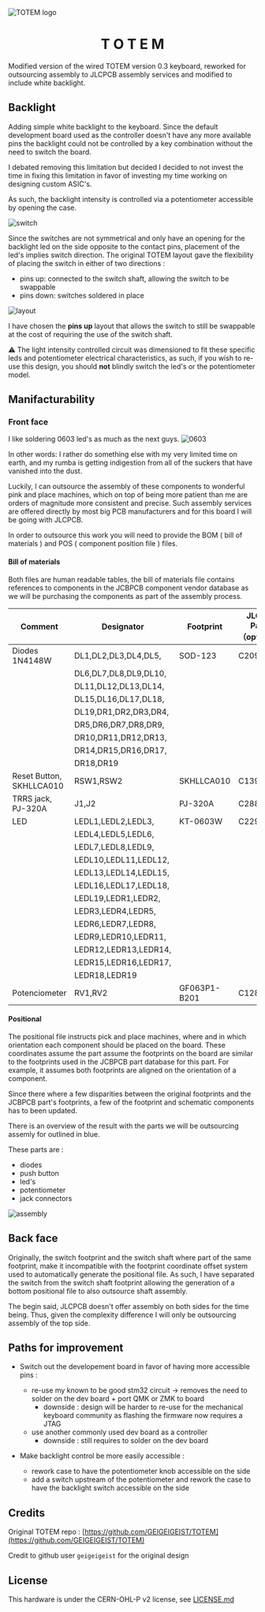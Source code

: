 <picture align="center">
  <source media="(prefers-color-scheme: dark)" srcset="/docs/images/TOTEM_logo_dark.svg">
  <source media="(prefers-color-scheme: light)" srcset="/docs/images/TOTEM_logo_bright.svg">
  <img alt="TOTEM logo" src="/docs/images/TOTEM_logo_dark.svg">
</picture>

<h1 align="center">T O T E M</h1>

Modified version of the wired TOTEM version 0.3 keyboard, reworked for outsourcing assembly to JLCPCB assembly services and modified to include white backlight.

## Backlight 

Adding simple white backlight to the keyboard. 
Since the default development board used as the controller doesn't have any more available pins 
the backlight could not be controlled by a key combination without the need to switch the board.

I debated removing this limitation but decided I decided to not invest the time in fixing this limitation
in favor of investing my time working on designing custom ASIC's. 

As such, the backlight intensity is controlled via a potentiometer accessible by opening the case. 

![switch](/docs/images/switch.png)

Since the switches are not symmetrical and only have an opening for the backlight led on the side opposite to the contact pins, placement 
of the led's implies switch direction. 
The original TOTEM layout gave the flexibility of placing the switch in either of two directions :
 
- pins up: connected to the switch shaft, allowing the switch to be swappable
- pins down: switches soldered in place 

![layout](/docs/images/layout.png)

I have chosen the **pins up** layout that allows the switch to still be swappable at the cost of requiring the use of the switch shaft.


:warning: The light intensity controlled circuit was dimensioned to fit these specific leds and potentiometer electrical characteristics, as such,
if you wish to re-use this design, you should **not** blindly switch the led's or the potentiometer model. 


## Manifacturability 

### Front face 

I like soldering 0603 led's as much as the next guys.
![0603](/docs/images/0603.png)
 
In other words: I rather do something else with my very limited time on earth, and my rumba is getting indigestion from all of the suckers that have vanished into the dust. 


Luckily, I can outsource the assembly of these components to wonderful pink and place machines, which on top of 
being more patient than me are orders of magnitude more consistent and precise. Such assembly services are 
offered directly by most big PCB manufacturers and for this board I will be going with JLCPCB. 

In order to outsource this work you will need to provide the BOM ( bill of materials ) and POS ( component position file ) files.

#### Bill of materials

Both files are human readable tables, the bill of materials file contains references to components in the JCBPCB component vendor database
as we will be purchasing the components as part of the assembly process. 

| Comment                  | Designator              | Footprint    | JLCPCB Part #（optional） |
|---------------------------|-------------------------|--------------|---------------------------|
| Diodes 1N4148W           | DL1,DL2,DL3,DL4,DL5,    | SOD-123      | C2099                     |
|                           | DL6,DL7,DL8,DL9,DL10,  |              |                           |
|                           | DL11,DL12,DL13,DL14,   |              |                           |
|                           | DL15,DL16,DL17,DL18,   |              |                           |
|                           | DL19,DR1,DR2,DR3,DR4,  |              |                           |
|                           | DR5,DR6,DR7,DR8,DR9,   |              |                           |
|                           | DR10,DR11,DR12,DR13,   |              |                           |
|                           | DR14,DR15,DR16,DR17,   |              |                           |
|                           | DR18,DR19              |              |                           |
| Reset Button, SKHLLCA010 | RSW1,RSW2               | SKHLLCA010   | C139766                   |
| TRRS jack, PJ-320A       | J1,J2                   | PJ-320A      | C2884926                  |
| LED                      | LEDL1,LEDL2,LEDL3,      | KT-0603W     | C2290                     |
|                           | LEDL4,LEDL5,LEDL6,     |              |                           |
|                           | LEDL7,LEDL8,LEDL9,     |              |                           |
|                           | LEDL10,LEDL11,LEDL12,  |              |                           |
|                           | LEDL13,LEDL14,LEDL15,  |              |                           |
|                           | LEDL16,LEDL17,LEDL18,  |              |                           |
|                           | LEDL19,LEDR1,LEDR2,    |              |                           |
|                           | LEDR3,LEDR4,LEDR5,     |              |                           |
|                           | LEDR6,LEDR7,LEDR8,     |              |                           |
|                           | LEDR9,LEDR10,LEDR11,   |              |                           |
|                           | LEDR12,LEDR13,LEDR14,  |              |                           |
|                           | LEDR15,LEDR16,LEDR17,  |              |                           |
|                           | LEDR18,LEDR19          |              |                           |
| Potenciometer            | RV1,RV2                 | GF063P1-B201 | C128076                   |


#### Positional 

The positional file instructs pick and place machines, where and in which orientation each component should be placed on the board. 
These coordinates assume the part assume the footprints on the board are similar to the footprints used in the JCBPCB part database for this part. 
For example, it assumes both footprints are aligned on the orientation of a component. 

Since there where a few disparities between the original footprints and the JCBPCB part's footprints, a few of the footprint and schematic components 
has to been updated.

There is an overview of the result with the parts we will be outsourcing assemly for outlined in blue. 

These parts are : 

- diodes
- push button
- led's
- potentiometer
- jack connectors

![assembly](/docs/images/TOTEM_PCB_assembly.png)

## Back face 

Originally, the switch footprint and the switch shaft where part of the same footprint, make it incompatible with the 
footprint coordinate offset system used to automatically generate the positional file. 
As such, I have separated the switch from the switch shaft footprint allowing the generation of a bottom positional file to also outsource
shaft assembly. 

The begin said, JLCPCB doesn't offer assembly on both sides for the time being.
Thus, given the complexity difference I will only be outsourcing assembly of the top side.   

## Paths for improvement

- Switch out the developement board in favor of having more accessible pins : 
    - re-use my known to be good stm32 circuit -> removes the need to solder on the dev board + port QMK or ZMK to board 
        - downside : design will be harder to re-use for the mechanical keyboard community as flashing the firmware now requires a JTAG
    - use another commonly used dev board as a controller 
        - downside : still requires to solder on the dev board 

- Make backlight control be more easily accessible : 
    - rework case to have the potentiometer knob accessible on the side
    - add a switch upstream of the potentiometer and rework the case to have the backlight switch accessible on the side

## Credits

Original TOTEM repo : [https://github.com/GEIGEIGEIST/TOTEM](https://github.com/GEIGEIGEIST/TOTEM)

Credit to github user `geigeigeist` for the original design

## License

This hardware is under the CERN-OHL-P v2 license, see [LICENSE.md](LICENSE.md) 

